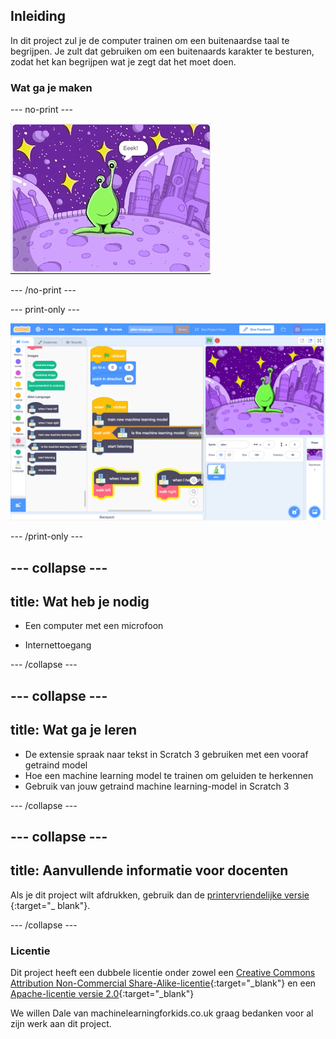 ## Inleiding

In dit project zul je de computer trainen om een buitenaardse taal te begrijpen. Je zult dat gebruiken om een buitenaards karakter te besturen, zodat het kan begrijpen wat je zegt dat het moet doen.

### Wat ga je maken

--- no-print ---

![Alien beweegt links en rechts door nieuwe woorden, Eeek en Bop](images/journey.gif)

--- /no-print ---

--- print-only ---

![Overzicht van het volledige Scratch-project](images/test-new-blocks.png)

--- /print-only ---

--- collapse ---
---
title: Wat heb je nodig
---

+ Een computer met een microfoon

+ Internettoegang

--- /collapse ---

--- collapse ---
---
title: Wat ga je leren
---
+ De extensie spraak naar tekst in Scratch 3 gebruiken met een vooraf getraind model
+ Hoe een machine learning model te trainen om geluiden te herkennen
+ Gebruik van jouw getraind machine learning-model in Scratch 3

--- /collapse ---

--- collapse ---
---
title: Aanvullende informatie voor docenten
---

Als je dit project wilt afdrukken, gebruik dan de [printervriendelijke versie](https://projects.raspberrypi.org/en/projects/alien-language/print) {:target="_ blank"}.

--- /collapse ---

### Licentie

Dit project heeft een dubbele licentie onder zowel een [Creative Commons Attribution Non-Commercial Share-Alike-licentie](http://creativecommons.org/licenses/by-nc-sa/4.0/){:target="_blank"} en een [Apache-licentie versie 2.0](http://www.apache.org/licenses/LICENSE-2.0){:target="_blank"}

We willen Dale van machinelearningforkids.co.uk graag bedanken voor al zijn werk aan dit project.
